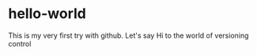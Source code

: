 # hello-world
This is my very first try with github. 
Let's say Hi to the world of versioning control
